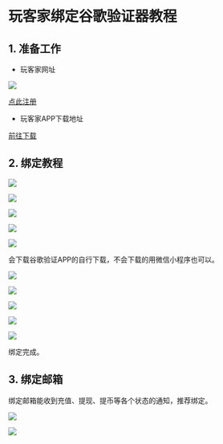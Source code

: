 # 玩客家绑定谷歌验证器教程

## 1. 准备工作

* 玩客家网址

![](https://oldkingclub.gitee.io/public_images/wkj_ref.png)

[点此注册](https://www.wkj.link/register?invit=ZXCHBW)



* 玩客家APP下载地址

[前往下载](https://www.wkj.link/appDownload)



## 2. 绑定教程

![](https://oldkingclub.gitee.io/public_images/wkj_google_auth_0.png)

![](https://oldkingclub.gitee.io/public_images/wkj_google_auth_1.png)

![](https://oldkingclub.gitee.io/public_images/wkj_google_auth_2.png)

![](https://oldkingclub.gitee.io/public_images/wkj_google_auth_3.png)

![](https://oldkingclub.gitee.io/public_images/wkj_google_auth_4.png)

会下载谷歌验证APP的自行下载，不会下载的用微信小程序也可以。

![](https://oldkingclub.gitee.io/public_images/wkj_google_auth_5.png)

![](https://oldkingclub.gitee.io/public_images/wkj_google_auth_6.png)

![](https://oldkingclub.gitee.io/public_images/wkj_google_auth_7.png)

![](https://oldkingclub.gitee.io/public_images/wkj_google_auth_8.png)

![](https://oldkingclub.gitee.io/public_images/wkj_google_auth_9.png)

绑定完成。

## 3. 绑定邮箱

绑定邮箱能收到充值、提现、提币等各个状态的通知，推荐绑定。

![](https://oldkingclub.gitee.io/public_images/wkj_email_1.png)

![](https://oldkingclub.gitee.io/public_images/wkj_email_2.png)



